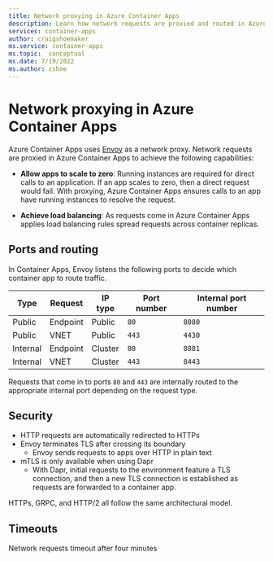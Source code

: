 ```yaml
---
title: Network proxying in Azure Container Apps 
description: Learn how network requests are proxied and routed in Azure Container Apps.
services: container-apps
author: craigshoemaker
ms.service: container-apps
ms.topic:  conceptual
ms.date: 7/19/2022
ms.author: cshoe
---
```


# Network proxying in Azure Container Apps

Azure Container Apps uses [Envoy](https://www.envoyproxy.io/) as a network proxy. Network requests are proxied in Azure Container Apps to achieve the following capabilities:

- **Allow apps to scale to zero**: Running instances are required for direct calls to an application. If an app scales to zero, then a direct request would fail. With proxying, Azure Container Apps ensures calls to an app have running instances to resolve the request.

- **Achieve load balancing**: As requests come in Azure Container Apps applies load balancing rules spread requests across container replicas.

## Ports and routing

In Container Apps, Envoy listens the following ports to decide which container app to route traffic.

| Type | Request | IP type | Port number | Internal port number |
|--|--|--|--|--|
| Public | Endpoint | Public | `80` | `8080` |
| Public | VNET | Public | `443` | `4430` |
| Internal | Endpoint | Cluster | `80` | `8081` |
| Internal | VNET | Cluster | `443` | `8443` |

Requests that come in to ports `80` and `443` are internally routed to the appropriate internal port depending on the request type.

## Security

- HTTP requests are automatically redirected to HTTPs
- Envoy terminates TLS after crossing its boundary
    - Envoy sends requests to apps over HTTP in plain text
- mTLS is only available when using Dapr
    - With Dapr, initial requests to the environment feature a TLS connection, and then a new TLS connection is established as requests are forwarded to a container app.

HTTPs, GRPC, and HTTP/2 all follow the same architectural model.

## Timeouts

Network requests timeout after four minutes

